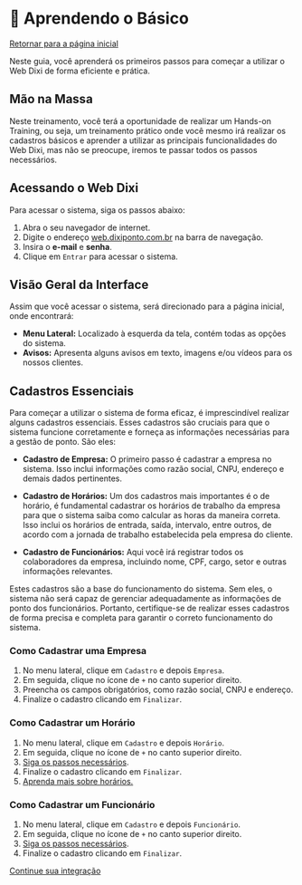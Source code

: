 # 📝 Aprendendo o Básico

[Retornar para a página inicial](../)

Neste guia, você aprenderá os primeiros passos para começar a utilizar o Web Dixi de forma eficiente e prática.

## Mão na Massa

Neste treinamento, você terá a oportunidade de realizar um Hands-on Training, ou seja, um treinamento prático onde você mesmo irá realizar os cadastros básicos e aprender a utilizar as principais funcionalidades do Web Dixi, mas não se preocupe, iremos te passar todos os passos necessários. 

## Acessando o Web Dixi

Para acessar o sistema, siga os passos abaixo:
1. Abra o seu navegador de internet.
2. Digite o endereço [web.dixiponto.com.br](http://web.dixiponto.com.br) na barra de navegação.
3. Insira o **e-mail** e **senha**.
4. Clique em ```Entrar``` para acessar o sistema.

## Visão Geral da Interface

Assim que você acessar o sistema, será direcionado para a página inicial, onde encontrará:
- **Menu Lateral:** Localizado à esquerda da tela, contém todas as opções do sistema.
- **Avisos:** Apresenta alguns avisos em texto, imagens e/ou vídeos para os nossos clientes.

## Cadastros Essenciais

Para começar a utilizar o sistema de forma eficaz, é imprescindível realizar alguns cadastros essenciais. Esses cadastros são cruciais para que o sistema funcione corretamente e forneça as informações necessárias para a gestão de ponto. São eles:

- **Cadastro de Empresa:** O primeiro passo é cadastrar a empresa no sistema. Isso inclui informações como razão social, CNPJ, endereço e demais dados pertinentes.

- **Cadastro de Horários:** Um dos cadastros mais importantes é o de horário, é fundamental cadastrar os horários de trabalho da empresa para que o sistema saiba como calcular as horas da maneira correta. Isso inclui os horários de entrada, saída, intervalo, entre outros, de acordo com a jornada de trabalho estabelecida pela empresa do cliente.

- **Cadastro de Funcionários:** Aqui você irá registrar todos os colaboradores da empresa, incluindo nome, CPF, cargo, setor e outras informações relevantes.

Estes cadastros são a base do funcionamento do sistema. Sem eles, o sistema não será capaz de gerenciar adequadamente as informações de ponto dos funcionários. Portanto, certifique-se de realizar esses cadastros de forma precisa e completa para garantir o correto funcionamento do sistema.

### Como Cadastrar uma Empresa
1. No menu lateral, clique em ```Cadastro``` e depois ```Empresa```.
2. Em seguida, clique no ícone de ```+``` no canto superior direito.
3. Preencha os campos obrigatórios, como razão social, CNPJ e endereço.
4. Finalize o cadastro clicando em ```Finalizar```.

### Como Cadastrar um Horário
1. No menu lateral, clique em ```Cadastro``` e depois ```Horário```.
2. Em seguida, clique no ícone de ```+``` no canto superior direito.
3. [Siga os passos necessários](./demo_horario.md).
4. Finalize o cadastro clicando em ```Finalizar```.<br>
5. [Aprenda mais sobre horários.](../horarios)

### Como Cadastrar um Funcionário
1. No menu lateral, clique em ```Cadastro``` e depois ```Funcionário```.
2. Em seguida, clique no ícone de ```+``` no canto superior direito.
3. [Siga os passos necessários](./demo_funcionario.md).
4. Finalize o cadastro clicando em ```Finalizar```.



[Continue sua integração](../portarias)